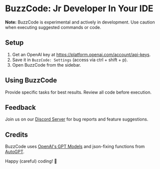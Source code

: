# BuzzCode: Jr Developer In Your IDE

**Note:** BuzzCode is experimental and actively in development. Use caution when executing suggested commands or code.

## Setup

1. Get an OpenAI key at https://platform.openai.com/account/api-keys.
2. Save it in `BuzzCode: Settings` (access via ctrl + shift + p).
3. Open BuzzCode from the sidebar.

## Using BuzzCode

Provide specific tasks for best results.
Review all code before execution.

## Feedback

Join us on our [Discord Server](https://discord.com/invite/8UQTFvg8e7) for bug reports and feature suggestions.

## Credits

BuzzCode uses [OpenAI's GPT Models](https://openai.com/research/) and json-fixing functions from [AutoGPT](https://github.com/Significant-Gravitas/Auto-GPT).

Happy (careful) coding! 🐝
